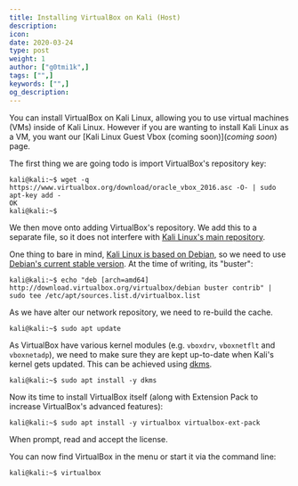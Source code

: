 ```yaml
---
title: Installing VirtualBox on Kali (Host)
description:
icon:
date: 2020-03-24
type: post
weight: 1
author: ["g0tmi1k",]
tags: ["",]
keywords: ["",]
og_description:
---
```


You can install VirtualBox on Kali Linux, allowing you to use virtual machines (VMs) inside of Kali Linux. However if you are wanting to install Kali Linux as a VM, you want our [Kali Linux Guest Vbox (coming soon)](*coming soon*) page.

The first thing we are going todo is import VirtualBox's repository key:

```
kali@kali:~$ wget -q https://www.virtualbox.org/download/oracle_vbox_2016.asc -O- | sudo apt-key add -
OK
kali@kali:~$
```

We then move onto adding VirtualBox's repository.
We add this to a separate file, so it does not interfere with [Kali Linux's main repository](https://www.kali.org/docs/general-use/kali-linux-sources-list-repositories/).

One thing to bare in mind, [Kali Linux is based on Debian](https://www.kali.org/docs/policy/kali-linux-relationship-with-debian/), so we need to use [Debian's current stable version](https://www.debian.org/releases/stable/). At the time of writing, its "buster":

```
kali@kali:~$ echo "deb [arch=amd64] http://download.virtualbox.org/virtualbox/debian buster contrib" | sudo tee /etc/apt/sources.list.d/virtualbox.list
```

As we have alter our network repository, we need to re-build the cache.

```
kali@kali:~$ sudo apt update
```

As VirtualBox have various kernel modules (e.g. `vboxdrv`, `vboxnetflt` and `vboxnetadp`), we need to make sure they are kept up-to-date when Kali's kernel gets updated. This can be achieved using [dkms](https://packages.debian.org/testing/dkms).

```
kali@kali:~$ sudo apt install -y dkms
```

Now its time to install VirtualBox itself (along with Extension Pack to increase VirtualBox's advanced features):

```
kali@kali:~$ sudo apt install -y virtualbox virtualbox-ext-pack
```

When prompt, read and accept the license.


You can now find VirtualBox in the menu or start it via the command line:

```
kali@kali:~$ virtualbox
```
